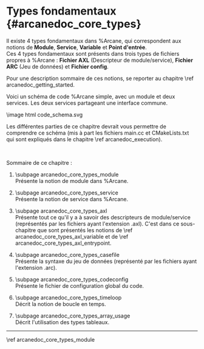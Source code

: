 # Types fondamentaux {#arcanedoc_core_types}

Il existe 4 types fondamentaux dans %Arcane, qui correspondent aux
notions de **Module**, **Service**, **Variable** et **Point d'entrée**.  
Ces 4 types fondamentaux sont présents dans trois types de fichiers propres
à %Arcane : **Fichier AXL** (Descripteur de module/service), **Fichier ARC** 
(Jeu de données) et **Fichier config**.

Pour une description sommaire de ces notions, se reporter au chapitre \ref arcanedoc_getting_started.

Voici un schéma de code %Arcane simple, avec un module et deux services. Les deux services partageant
une interface commune.

\image html code_schema.svg

Les différentes parties de ce chapitre devrait vous permettre de comprendre ce schéma
(mis à part les fichiers main.cc et CMakeLists.txt qui sont expliqués dans le chapitre 
\ref arcanedoc_execution).

<br>

Sommaire de ce chapitre :
1. \subpage arcanedoc_core_types_module <br>
  Présente la notion de module dans %Arcane.

2. \subpage arcanedoc_core_types_service <br>
  Présente la notion de service dans %Arcane.

3. \subpage arcanedoc_core_types_axl <br>
  Présente tout ce qu'il y a à savoir des descripteurs de module/service 
  (représentés par les fichiers ayant l'extension .axl).
  C'est dans ce sous-chapitre que sont présentés les notions de \ref arcanedoc_core_types_axl_variable
  et de \ref arcanedoc_core_types_axl_entrypoint.

4. \subpage arcanedoc_core_types_casefile <br>
  Présente la syntaxe du jeu de données
  (représenté par les fichiers ayant l'extension .arc).

5. \subpage arcanedoc_core_types_codeconfig <br>
  Présente le fichier de configuration global du code.

6. \subpage arcanedoc_core_types_timeloop <br>
  Décrit la notion de boucle en temps.

7. \subpage arcanedoc_core_types_array_usage <br>
  Décrit l'utilisation des types tableaux.

____

<div class="section_buttons">
<span class="next_section_button">
\ref arcanedoc_core_types_module
</span>
</div>